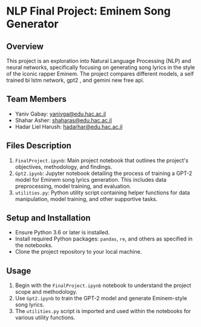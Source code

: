 # NLP Final Project: Eminem Song Generator

## Overview
This project is an exploration into Natural Language Processing (NLP) and neural networks, specifically focusing on generating song lyrics in the style of the iconic rapper Eminem. The project compares different models, a self trained bi lstm network, gpt2 , and gemini new free api.

## Team Members
- Yaniv Gabay: yanivga@edu.hac.ac.il
- Shahar Asher: shaharas@edu.hac.ac.il
- Hadar Liel Harush: hadarhar@edu.hac.ac.il

## Files Description
1. `FinalProject.ipynb`: Main project notebook that outlines the project's objectives, methodology, and findings.
2. `Gpt2.ipynb`: Jupyter notebook detailing the process of training a GPT-2 model for Eminem song lyrics generation. This includes data preprocessing, model training, and evaluation.
3. `utilities.py`: Python utility script containing helper functions for data manipulation, model training, and other supportive tasks.

## Setup and Installation
- Ensure Python 3.6 or later is installed.
- Install required Python packages: `pandas`, `re`, and others as specified in the notebooks.
- Clone the project repository to your local machine.

## Usage
1. Begin with the `FinalProject.ipynb` notebook to understand the project scope and methodology.
2. Use `Gpt2.ipynb` to train the GPT-2 model and generate Eminem-style song lyrics.
3. The `utilities.py` script is imported and used within the notebooks for various utility functions.

